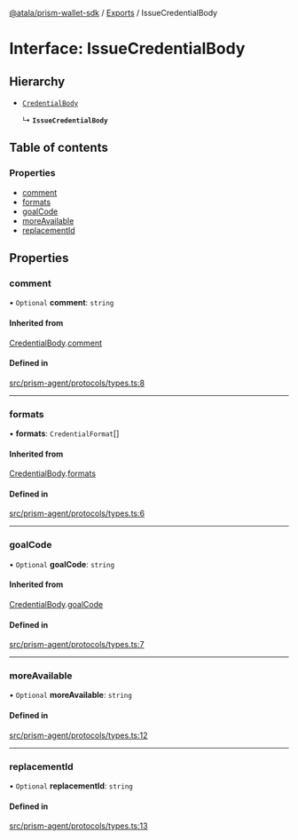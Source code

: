 [@atala/prism-wallet-sdk](../README.md) / [Exports](../modules.md) / IssueCredentialBody

# Interface: IssueCredentialBody

## Hierarchy

- [`CredentialBody`](CredentialBody.md)

  ↳ **`IssueCredentialBody`**

## Table of contents

### Properties

- [comment](IssueCredentialBody.md#comment)
- [formats](IssueCredentialBody.md#formats)
- [goalCode](IssueCredentialBody.md#goalcode)
- [moreAvailable](IssueCredentialBody.md#moreavailable)
- [replacementId](IssueCredentialBody.md#replacementid)

## Properties

### comment

• `Optional` **comment**: `string`

#### Inherited from

[CredentialBody](CredentialBody.md).[comment](CredentialBody.md#comment)

#### Defined in

[src/prism-agent/protocols/types.ts:8](https://github.com/input-output-hk/atala-prism-wallet-sdk-ts/blob/f8f2652/src/prism-agent/protocols/types.ts#L8)

___

### formats

• **formats**: `CredentialFormat`[]

#### Inherited from

[CredentialBody](CredentialBody.md).[formats](CredentialBody.md#formats)

#### Defined in

[src/prism-agent/protocols/types.ts:6](https://github.com/input-output-hk/atala-prism-wallet-sdk-ts/blob/f8f2652/src/prism-agent/protocols/types.ts#L6)

___

### goalCode

• `Optional` **goalCode**: `string`

#### Inherited from

[CredentialBody](CredentialBody.md).[goalCode](CredentialBody.md#goalcode)

#### Defined in

[src/prism-agent/protocols/types.ts:7](https://github.com/input-output-hk/atala-prism-wallet-sdk-ts/blob/f8f2652/src/prism-agent/protocols/types.ts#L7)

___

### moreAvailable

• `Optional` **moreAvailable**: `string`

#### Defined in

[src/prism-agent/protocols/types.ts:12](https://github.com/input-output-hk/atala-prism-wallet-sdk-ts/blob/f8f2652/src/prism-agent/protocols/types.ts#L12)

___

### replacementId

• `Optional` **replacementId**: `string`

#### Defined in

[src/prism-agent/protocols/types.ts:13](https://github.com/input-output-hk/atala-prism-wallet-sdk-ts/blob/f8f2652/src/prism-agent/protocols/types.ts#L13)
